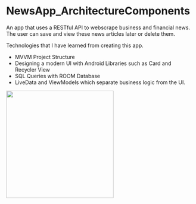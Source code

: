 # NewsApp_ArchitectureComponents

An app that uses a RESTful API to webscrape business and financial news. 
The user can save and view these news articles later or delete them. 

Technologies that I have learned from creating this app.

* MVVM Project Structure
* Designing a modern UI with Android Libraries such as Card and Recycler View
* SQL Queries with ROOM Database
* LiveData and ViewModels which separate business logic from the UI.

<img src="https://user-images.githubusercontent.com/25613143/128639517-590022a3-ca82-4b78-8626-0a563f0daa39.png" width="288">



